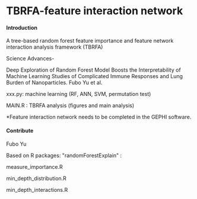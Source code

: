 # TBRFA-feature interaction network

#### Introduction
A tree-based random forest feature importance and feature network interaction analysis framework (TBRFA) 

Science Advances-

Deep Exploration of Random Forest Model Boosts the Interpretability of Machine Learning Studies of Complicated Immune Responses and Lung Burden of Nanoparticles. Fubo Yu et al.

xxx.py: machine learning (RF, ANN, SVM, permutation test)

MAIN.R : TBRFA analysis (figures and main analysis)

*Feature interaction network needs to be completed in the GEPHI software.

#### Contribute

Fubo Yu

Based on R packages: "randomForestExplain" :

measure_importance.R

min_depth_distribution.R

min_depth_interactions.R

